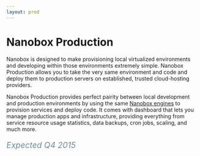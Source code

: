 ```yaml
---
layout: prod
---
```


# Nanobox Production

Nanobox is designed to make provisioning local virtualized environments and developing within those environments extremely simple. Nanobox Production allows you to take the very same environment and code and deploy them to production servers on established, trusted cloud-hosting providers.

Nanobox Production provides perfect pairity between local development and production environments by using the same [Nanobox engines](/getting-started/) to provision services and deploy code. It comes with dashboard that lets you manage production apps and infrastructure, providing everything from service resource usage statistics, data backups, cron jobs, scaling, and much more.

<p style="font-size: 1.5em; color: #718C9C"><em>Expected Q4 2015</em></p>